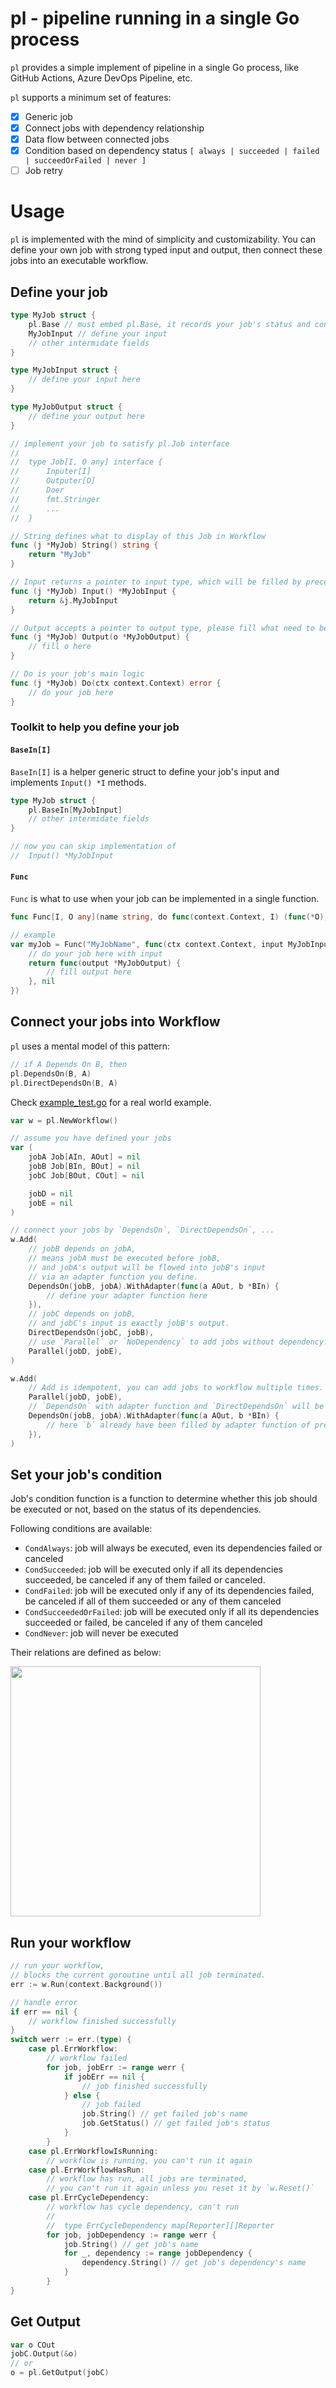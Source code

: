 # pl - pipeline running in a single Go process

`pl` provides a simple implement of pipeline in a single Go process, like GitHub Actions, Azure DevOps Pipeline, etc.

`pl` supports a minimum set of features:
- [x] Generic job
- [x] Connect jobs with dependency relationship
- [x] Data flow between connected jobs
- [x] Condition based on dependency status `[ always | succeeded | failed | succeedOrFailed | never ]`
- [ ] Job retry

# Usage

`pl` is implemented with the mind of simplicity and customizability. You can define your own job with strong typed input and output, then connect these jobs into an executable workflow.

## Define your job

```go
type MyJob struct {
    pl.Base // must embed pl.Base, it records your job's status and condition function
    MyJobInput // define your input
    // other intermidate fields
}

type MyJobInput struct {
    // define your input here
}

type MyJobOutput struct {
    // define your output here
}

// implement your job to satisfy pl.Job interface
//
//  type Job[I, O any] interface {
//  	Inputer[I]
//  	Outputer[O]
//  	Doer
//  	fmt.Stringer
//      ...
//  }

// String defines what to display of this Job in Workflow
func (j *MyJob) String() string {
    return "MyJob"
}

// Input returns a pointer to input type, which will be filled by preceding jobs or user
func (j *MyJob) Input() *MyJobInput {
    return &j.MyJobInput
}

// Output accepts a pointer to output type, please fill what need to be outputted to it
func (j *MyJob) Output(o *MyJobOutput) {
    // fill o here
}

// Do is your job's main logic
func (j *MyJob) Do(ctx context.Context) error {
    // do your job here
}
```

### Toolkit to help you define your job

#### `BaseIn[I]`

`BaseIn[I]` is a helper generic struct to define your job's input and implements `Input() *I` methods.

```go
type MyJob struct {
    pl.BaseIn[MyJobInput]
    // other intermidate fields
}

// now you can skip implementation of 
//  Input() *MyJobInput
```

#### `Func`

`Func` is what to use when your job can be implemented in a single function.

```go
func Func[I, O any](name string, do func(context.Context, I) (func(*O), error)) Job[I, O]

// example
var myJob = Func("MyJobName", func(ctx context.Context, input MyJobInput) (func(*MyJobOutput), error) {
    // do your job here with input
    return func(output *MyJobOutput) {
        // fill output here
    }, nil
})
```

## Connect your jobs into Workflow

`pl` uses a mental model of this pattern:
```go
// if A Depends On B, then
pl.DependsOn(B, A)
pl.DirectDependsOn(B, A)
```

Check [example_test.go](./example_test.go) for a real world example.

```go
var w = pl.NewWorkflow()

// assume you have defined your jobs
var (
    jobA Job[AIn, AOut] = nil
    jobB Job[BIn, BOut] = nil
    jobC Job[BOut, COut] = nil

    jobD = nil
    jobE = nil
)

// connect your jobs by `DependsOn`, `DirectDependsOn`, ...
w.Add(
    // jobB depends on jobA,
    // means jobA must be executed before jobB,
    // and jobA's output will be flowed into jobB's input
    // via an adapter function you define.
    DependsOn(jobB, jobA).WithAdapter(func(a AOut, b *BIn) {
        // define your adapter function here
    }),
    // jobC depends on jobB,
    // and jobC's input is exactly jobB's output.
    DirectDependsOn(jobC, jobB),
    // use `Parallel` or `NoDependency` to add jobs without dependency.
    Parallel(jobD, jobE),
)

w.Add(
    // Add is idempotent, you can add jobs to workflow multiple times.
    Parallel(jobD, jobE),
    // `DependsOn` with adapter function and `DirectDependsOn` will be executed in order, FIFO.
    DependsOn(jobB, jobA).WithAdapter(func(a AOut, b *BIn) {
        // here `b` already have been filled by adapter function of previous `DependsOn`
    }),
)
```

## Set your job's condition

Job's condition function is a function to determine whether this job should be executed or not, based on the status of its dependencies.

Following conditions are available:
- `CondAlways`: job will always be executed, even its dependencies failed or canceled
- `CondSucceeded`: job will be executed only if all its dependencies succeeded, be canceled if any of them failed or canceled.
- `CondFailed`: job will be executed only if any of its dependencies failed, be canceled if all of them succeeded or any of them canceled
- `CondSucceededOrFailed`: job will be executed only if all its dependencies succeeded or failed, be canceled if any of them canceled
- `CondNever`: job will never be executed

Their relations are defined as below:

<img src="https://github.com/xuxife/pl/assets/28257575/e7cc8265-89b9-44b9-8737-c84a884a19c0" width=400>

## Run your workflow

```go
// run your workflow,
// blocks the current goroutine until all job terminated.
err := w.Run(context.Background())

// handle error
if err == nil {
    // workflow finished successfully
}
switch werr := err.(type) {
    case pl.ErrWorkflow:
        // workflow failed
        for job, jobErr := range werr {
            if jobErr == nil {
                // job finished successfully
            } else {
                // job failed
                job.String() // get failed job's name
                job.GetStatus() // get failed job's status
            }
        }
    case pl.ErrWorkflowIsRunning:
        // workflow is running, you can't run it again
    case pl.ErrWorkflowHasRun:
        // workflow has run, all jobs are terminated,
        // you can't run it again unless you reset it by `w.Reset()`
    case pl.ErrCycleDependency:
        // workflow has cycle dependency, can't run
        // 
        //  type ErrCycleDependency map[Reporter][]Reporter
        for job, jobDependency := range werr {
            job.String() // get job's name
            for _, dependency := range jobDependency {
                dependency.String() // get job's dependency's name
            }
        }
}
```

## Get Output

```go
var o COut
jobC.Output(&o)
// or
o = pl.GetOutput(jobC)
```
